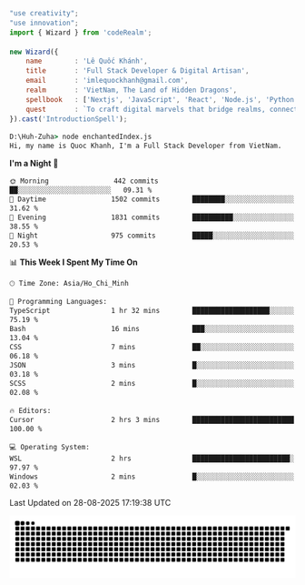 <!--x axis divider-->

```js 
"use creativity";
"use innovation";
import { Wizard } from 'codeRealm';

new Wizard({
    name        : 'Lê Quốc Khánh',
    title       : 'Full Stack Developer & Digital Artisan',
    email       : 'imlequockhanh@gmail.com',
    realm       : 'VietNam, The Land of Hidden Dragons',
    spellbook   : ['Nextjs', 'JavaScript', 'React', 'Node.js', 'Python', 'Flutter', 'Cloud Services'],
    quest       : `To craft digital marvels that bridge realms, connect cultures, and bring imagination to life.`,
}).cast('IntroductionSpell');
```

```cmd
D:\Huh-Zuha> node enchantedIndex.js
Hi, my name is Quoc Khanh, I'm a Full Stack Developer from VietNam.
```
<!--START_SECTION:waka-->
**I'm a Night 🦉** 

```text
🌞 Morning                442 commits         ██░░░░░░░░░░░░░░░░░░░░░░░   09.31 % 
🌆 Daytime                1502 commits        ████████░░░░░░░░░░░░░░░░░   31.62 % 
🌃 Evening                1831 commits        ██████████░░░░░░░░░░░░░░░   38.55 % 
🌙 Night                  975 commits         █████░░░░░░░░░░░░░░░░░░░░   20.53 % 
```


📊 **This Week I Spent My Time On** 

```text
🕑︎ Time Zone: Asia/Ho_Chi_Minh

💬 Programming Languages: 
TypeScript               1 hr 32 mins        ███████████████████░░░░░░   75.19 % 
Bash                     16 mins             ███░░░░░░░░░░░░░░░░░░░░░░   13.04 % 
CSS                      7 mins              ██░░░░░░░░░░░░░░░░░░░░░░░   06.18 % 
JSON                     3 mins              █░░░░░░░░░░░░░░░░░░░░░░░░   03.18 % 
SCSS                     2 mins              █░░░░░░░░░░░░░░░░░░░░░░░░   02.08 % 

🔥 Editors: 
Cursor                   2 hrs 3 mins        █████████████████████████   100.00 % 

💻 Operating System: 
WSL                      2 hrs               ████████████████████████░   97.97 % 
Windows                  2 mins              █░░░░░░░░░░░░░░░░░░░░░░░░   02.03 % 
```


 Last Updated on 28-08-2025 17:19:38 UTC
<!--END_SECTION:waka-->
<picture>
  <source media="(prefers-color-scheme: dark)" srcset="https://raw.githubusercontent.com/leecois/leecois/output/github-contribution-grid-snake-dark.svg">
  <source media="(prefers-color-scheme: light)" srcset="https://raw.githubusercontent.com/leecois/leecois/output/github-contribution-grid-snake.svg">
  <img alt="github contribution grid snake animation" src="https://raw.githubusercontent.com/leecois/leecois/output/github-contribution-grid-snake.svg">
</picture>
